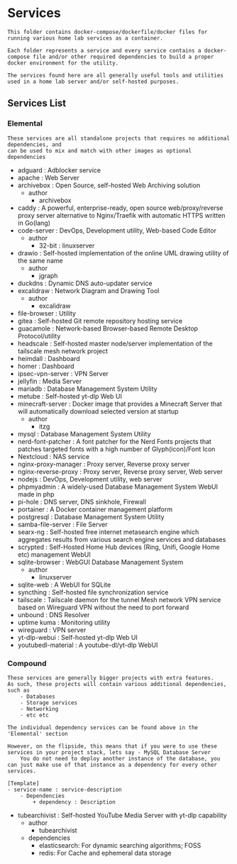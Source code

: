 # Services

```
This folder contains docker-compose/dockerfile/docker files for running various home lab services as a container.

Each folder represents a service and every service contains a docker-compose file and/or other required dependencies to build a proper docker environment for the utility.

The services found here are all generally useful tools and utilities used in a home lab server and/or self-hosted purposes.
```

## Services List
### Elemental
```
These services are all standalone projects that requires no additional dependencies, and 
can be used to mix and match with other images as optional dependencies
```
- adguard : Adblocker service
- apache : Web Server
- archivebox : Open Source, self-hosted Web Archiving solution
    - author
        + archivebox
- caddy : A powerful, enterprise-ready, open source web/proxy/reverse proxy server alternative to Nginx/Traefik with automatic HTTPS written in Go(lang)
- code-server : DevOps, Development utility, Web-based Code Editor
    - author
        + 32-bit : linuxserver
- drawio : Self-hosted implementation of the online UML drawing utility of the same name
    - author
        + jgraph
- duckdns : Dynamic DNS auto-updater service
- excalidraw : Network Diagram and Drawing Tool
    - author
        + excalidraw
- file-browser : Utility
- gitea : Self-hosted Git remote repository hosting service
- guacamole : Network-based Browser-based Remote Desktop Protocol/utility
- headscale : Self-hosted master node/server implementation of the tailscale mesh network project
- heimdall : Dashboard
- homer : Dashboard
- ipsec-vpn-server : VPN Server
- jellyfin : Media Server
- mariadb : Database Management System Utility
- metube : Self-hosted yt-dlp Web UI
- minecraft-server : Docker image that provides a Minecraft Server that will automatically download selected version at startup
    - author
        + itzg
- mysql : Database Management System Utility
- nerd-font-patcher : A font patcher for the Nerd Fonts projects that patches targeted fonts with a high number of Glyph(icon)/Font Icon
- Nextcloud : NAS service
- nginx-proxy-manager : Proxy server, Reverse proxy server
- nginx-reverse-proxy : Proxy server, Reverse proxy server, Web server
- nodejs : DevOps, Development utility, web server
- phpmyadmin : A widely-used Database Management System WebUI made in php
- pi-hole : DNS server, DNS sinkhole, Firewall
- portainer : A Docker container management platform
- postgresql : Database Management System Utility
- samba-file-server : File Server
- searx-ng : Self-hosted free internet metasearch engine which aggregates results from various search engine services and databases
- scrypted : Self-Hosted Home Hub devices (Ring, Unifi, Google Home etc) management WebUI
- sqlite-browser : WebGUI Database Management System
    - author
        + linuxserver
- sqlite-web : A WebUI for SQLite
- syncthing : Self-hosted file synchronization service
- tailscale : Tailscale daemon for the tunnel Mesh network VPN service based on Wireguard VPN without the need to port forward
- unbound : DNS Resolver
- uptime kuma : Monitoring utility
- wireguard : VPN server
- yt-dlp-webui : Self-hosted yt-dlp Web UI
- youtubedl-material : A youtube-dl/yt-dlp WebUI

### Compound
```
These services are generally bigger projects with extra features. 
As such, these projects will contain various additional dependencies, such as
    - Databases
    - Storage services
    - Networking 
    - etc etc

The individual dependency services can be found above in the 'Elemental' section

However, on the flipside, this means that if you were to use these services in your project stack, lets say - MySQL Database Server
    You do not need to deploy another instance of the database, you can just make use of that instance as a dependency for every other services.

[Template]
- service-name : service-description
    - Dependencies
        + dependency : Description
```
- tubearchivist : Self-hosted YouTube Media Server with yt-dlp capability
    - author
        + tubearchivist
    - dependencies
        + elasticsearch: For dynamic searching algorithms; FOSS
        + redis: For Cache and ephemeral data storage

